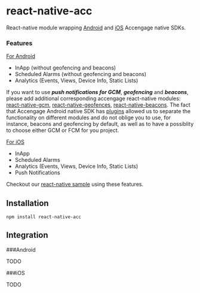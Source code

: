 # react-native-acc
React-native module wrapping [Android](http://docs.accengage.com/display/AND) and [iOS](http://docs.accengage.com/display/IOS/iOS) Accengage native SDKs.

### Features
<u>For Android</u>

* InApp (without geofencing and beacons)
* Scheduled Alarms (without geofencing and beacons)
* Analytics (Events, Views, Device Info, Static Lists)

If you want to use ***push notifications for GCM***, ***geofencing*** and ***beacons***, please add additional corresponding accengage react-native modules: [react-native-gcm](https://github.com/Accengage/accengage-mobile-react-native-push-gcm), [react-native-geofences](https://github.com/Accengage/accengage-mobile-react-geofences), [react-native-beacons](https://github.com/Accengage/accengage-mobile-react-beacons). The fact that Accengage Android native SDK has [plugins](http://docs.accengage.com/display/AND/Plugins) allowed us to separate the functionality on different modules and do not oblige you to use, for instance, beacons and geofencing by default, as well as to have a possiblity to choose either GCM or FCM for you project.

<u>For iOS</u>

* InApp
* Scheduled Alarms
* Analytics (Events, Views, Device Info, Static Lists)
* Push Notifications

Checkout our [react-native sample](https://github.com/Accengage/accengage-mobile-react-native-demo) using these features. 

## Installation
```
npm install react-native-acc
```

## Integration

###Android

TODO

###iOS

TODO